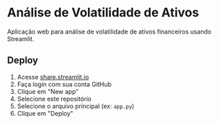 # Análise de Volatilidade de Ativos

Aplicação web para análise de volatilidade de ativos financeiros usando Streamlit.

## Deploy

1. Acesse [share.streamlit.io](https://share.streamlit.io)
2. Faça login com sua conta GitHub
3. Clique em "New app"
4. Selecione este repositório
5. Selecione o arquivo principal (ex: `app.py`)
6. Clique em "Deploy"